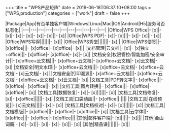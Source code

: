 +++
title = "WPS产品矩阵"
date = 2019-06-18T06:37:10+08:00
tags = ["WPS,production"]
categories = ["work"]
draft = false
+++

|Package|App|有否单独客户端|Windows|Linux|Mac|IOS|Android|H5|服务可否私有化|
|---|---|---|---|---|---|---|---|---|---|---|
|Office|WPS Office|- [x]|- [x]|- [x]|- [x]|- [x]|- [x]||- [x]|
|Office|WPS PDF|- [x]|- [x]|||- [x]|- [x]||- [x]|
|Office|WPS写得|||||||- [x]||
|Office|WPS秀堂|||||||- [x]||
|Office|WPS便签||- [x]office|||- [x]office|- [x]office|- [x]||
|文档管理|云文档|- [x]|- [x]独立+office|||- [x]office|- [x]office|- [x]|- [x]|
|文档安全|权限管控/智能加密/安全审计||- [x]office+云文档|||- [x]office+云文档|- [x]office+云文档|- [x]云文档|- [x]|
|文档安全|明文水印||- [x]office+云文档|||- [x]office+云文档|- [x]office+云文档|- [x]云文档|- [x]|
|文档安全|打印溯源||- [x]office+云文档|||- [x]office+云文档|- [x]office+云文档|- [x]云文档|- [x]|
|文档工具|PDF转文字||- [x]office|||- [x]office|- [x]office||- [x]|
|文档工具|图片转换||- [x]office|||- [x]office|- [x]office||- [x]|
|文档工具|数据恢复|- [x]|- [x]||||||- [x]|
|文档工具|文档修复|- [x]|- [x]office||||||- [x]|
|文档工具|口袋动画||- [x]office|||||||
|文档工具|在线预览||- [x]云文档|||||- [x]|- [x]|
|文档工具|文档校对|- [x]|- [x]||||||- [x]|
|文档工具|文档模版||- [x]office|||- [x]office|- [x]office||- [x]|
|文档工具|云字体||- [x]office|||- [x]office|- [x]office|||
|其他|邮件客户端|- [x]|||||- [x]|||
|其他|金山词霸|- [x]|- [x]||- [x]|- [x]|- [x]||- [x]|
|其他|精品课|||||||- [x]||